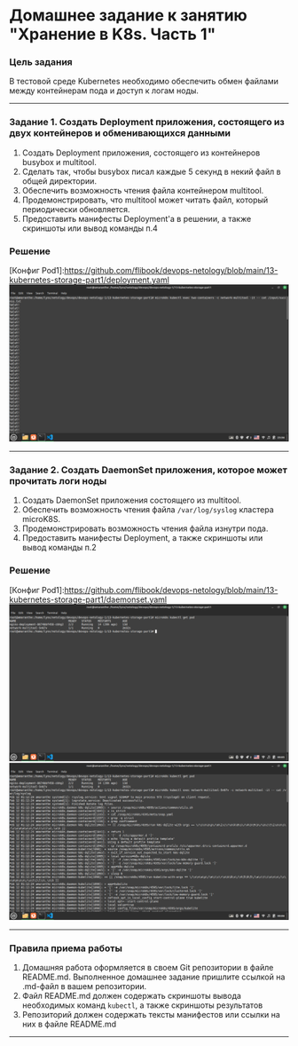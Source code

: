 # Домашнее задание к занятию "Хранение в K8s. Часть 1"

### Цель задания

В тестовой среде Kubernetes необходимо обеспечить обмен файлами между контейнерам пода и доступ к логам ноды.

------

### Задание 1. Создать Deployment приложения, состоящего из двух контейнеров и обменивающихся данными

1. Создать Deployment приложения, состоящего из контейнеров busybox и multitool.
2. Сделать так, чтобы busybox писал каждые 5 секунд в некий файл в общей директории.
3. Обеспечить возможность чтения файла контейнером multitool.
4. Продемонстрировать, что multitool может читать файл, который периодически обновляется.
5. Предоставить манифесты Deployment'а в решении, а также скриншоты или вывод команды п.4

### Решение

[Конфиг Pod1]:https://github.com/flibook/devops-netology/blob/main/13-kubernetes-storage-part1/deployment.yaml <br />
![Скрин](./screen.png) <br />

------

### Задание 2. Создать DaemonSet приложения, которое может прочитать логи ноды

1. Создать DaemonSet приложения состоящего из multitool.
2. Обеспечить возможность чтения файла `/var/log/syslog` кластера microK8S.
3. Продемонстрировать возможность чтения файла изнутри пода.
4. Предоставить манифесты Deployment, а также скриншоты или вывод команды п.2

### Решение

[Конфиг Pod1]:https://github.com/flibook/devops-netology/blob/main/13-kubernetes-storage-part1/daemonset.yaml <br />
![Скрин](./pod.png) <br />
![Скрин](./syslog.png) <br />

------

### Правила приема работы

1. Домашняя работа оформляется в своем Git репозитории в файле README.md. Выполненное домашнее задание пришлите ссылкой на .md-файл в вашем репозитории.
2. Файл README.md должен содержать скриншоты вывода необходимых команд `kubectl`, а также скриншоты результатов
3. Репозиторий должен содержать тексты манифестов или ссылки на них в файле README.md

------
